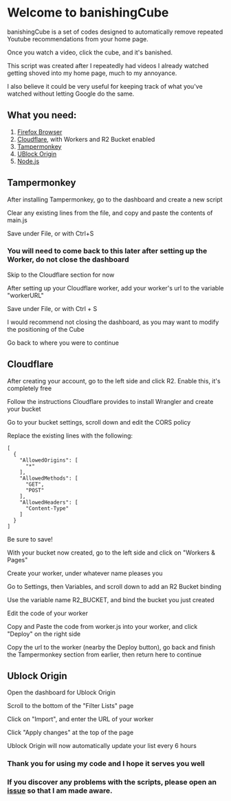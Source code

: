 # Welcome to banishingCube

banishingCube is a set of codes designed to automatically remove repeated Youtube recommendations from your home page.

Once you watch a video, click the cube, and it's banished. 

This script was created after I repeatedly had videos I already watched getting shoved into my home page, much to my annoyance.

I also believe it could be very useful for keeping track of what you've watched without letting Google do the same.


## What you need:

1. [Firefox Browser](https://www.mozilla.org/en-US/firefox/new/)
2. [Cloudflare](https://dash.cloudflare.com/sign-up?pt=f), with Workers and R2 Bucket enabled
3. [Tampermonkey](https://addons.mozilla.org/en-US/firefox/addon/tampermonkey/)
4. [UBlock Origin](https://addons.mozilla.org/en-US/firefox/addon/ublock-origin/)
5. [Node.js](https://nodejs.org/en/download/package-manager)

## Tampermonkey
After installing Tampermonkey, go to the dashboard and create a new script

Clear any existing lines from the file, and copy and paste the contents of main.js

Save under File, or with Ctrl+S

### You will need to come back to this later after setting up the Worker, do not close the dashboard

Skip to the Cloudflare section for now

After setting up your Cloudflare worker, add your worker's url to the variable "workerURL"

Save under File, or with Ctrl + S

I would recommend not closing the dashboard, as you may want to modify the positioning of the Cube

Go back to where you were to continue

## Cloudflare

After creating your account, go to the left side and click R2. Enable this, it's completely free

Follow the instructions Cloudflare provides to install Wrangler and create your bucket

Go to your bucket settings, scroll down and edit the CORS policy

Replace the existing lines with the following:
```
[
  {
    "AllowedOrigins": [
      "*"
    ],
    "AllowedMethods": [
      "GET",
      "POST"
    ],
    "AllowedHeaders": [
      "Content-Type"
    ]
  }
]
```
Be sure to save!

With your bucket now created, go to the left side and click on "Workers & Pages"

Create your worker, under whatever name pleases you

Go to Settings, then Variables, and scroll down to add an R2 Bucket binding

Use the variable name R2_BUCKET, and bind the bucket you just created

Edit the code of your worker

Copy and Paste the code from worker.js into your worker, and click "Deploy" on the right side

Copy the url to the worker (nearby the Deploy button), go back and finish the Tampermonkey section from earlier, then return here to continue

## Ublock Origin

Open the dashboard for Ublock Origin

Scroll to the bottom of the "Filter Lists" page

Click on "Import", and enter the URL of your worker

Click "Apply changes" at the top of the page

Ublock Origin will now automatically update your list every 6 hours

### Thank you for using my code and I hope it serves you well

### If you discover any problems with the scripts, please open an [issue](https://github.com/ifAegis/banishingCube/issues/new) so that I am made aware.
